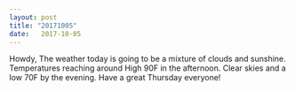 ```yaml
---
layout: post
title: "20171005"
date:   2017-10-05
---
```


Howdy, The weather today is going to be a mixture of clouds and sunshine. Temperatures reaching around High 90F in the afternoon. Clear skies and a low 70F by the evening. Have a great Thursday everyone!